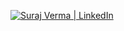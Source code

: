 [![Suraj Verma | LinkedIn](https://img.shields.io/badge/Suraj_Verma-eeeeee?style=for-the-badge&logo=linkedin&logoColor=ffffff&labelColor=0A66C2)][reach_linkedin]

[reach_linkedin]: https://www.linkedin.com/in/suraj-verma-982b31157/



